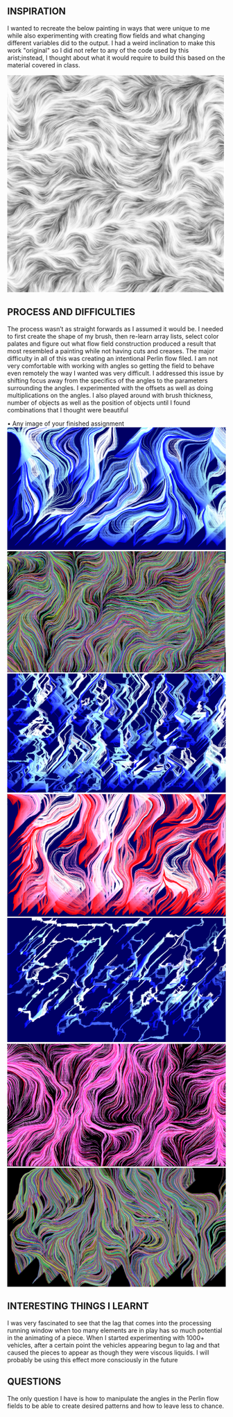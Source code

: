 ## INSPIRATION ##

I wanted to recreate the below painting in ways that were unique to me while also experimenting with creating flow fields and what changing different variables did to the output. I had a weird inclination to make this work "original" so I did not refer to any of the code used by this arist;instead, I thought about what it would require to build this based on the material covered in class. 


![](inspo.PNG)

## PROCESS AND DIFFICULTIES ##

The process wasn’t as straight forwards as I assumed it would be. I needed to first create the shape of my brush, then re-learn array lists, select color palates and figure out what flow field construction produced a result that most resembled a painting while not having cuts and creases. The major difficulty in all of this was creating an intentional Perlin flow filed. I am not very comfortable with working with angles so getting the field to behave even remotely the way I wanted was very difficult. I addressed this issue by shifting focus away from the specifics of the angles to the parameters surrounding the angles. I experimented with the offsets as well as doing multiplications on the angles. I also played around with brush thickness, number of objects as well as the position of objects until I found combinations that I thought were beautiful


•	Any image of your finished assignment
![](blue.PNG)
![](rainbowlava.PNG)
![](blue2.PNG)
![](paintinf1.PNG)
![](blue4.PNG)
![](pink.PNG)
![](rainbow.PNG)

## INTERESTING THINGS I LEARNT ##


I was very fascinated to see that the lag that comes into the processing running window when too many elements are in play has so much potential in the animating of a piece. When I started experimenting with 1000+ vehicles, after a certain point the vehicles appearing begun to lag and that caused the pieces to appear as though they were viscous liquids. I will probably be using this effect more consciously in the future


## QUESTIONS ##


The only question I have is how to manipulate the angles in the Perlin flow fields to be able to create desired patterns and how to leave less to chance.


